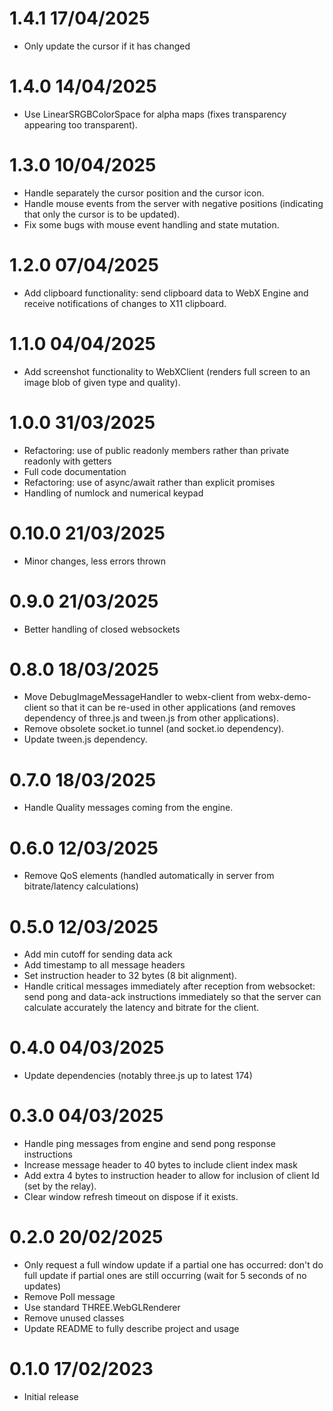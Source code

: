 1.4.1 17/04/2025
================
* Only update the cursor if it has changed

1.4.0 14/04/2025
================
* Use LinearSRGBColorSpace for alpha maps (fixes transparency appearing too transparent).

1.3.0 10/04/2025
================
  * Handle separately the cursor position and the cursor icon. 
  * Handle mouse events from the server with negative positions (indicating that only the cursor is to be updated). 
  * Fix some bugs with mouse event handling and state mutation.

1.2.0 07/04/2025
================
  * Add clipboard functionality: send clipboard data to WebX Engine and receive notifications of changes to X11 clipboard.

1.1.0 04/04/2025
================
  * Add screenshot functionality to WebXClient (renders full screen to an image blob of given type and quality).

1.0.0 31/03/2025
================
 * Refactoring: use of public readonly members rather than private readonly with getters
 * Full code documentation
 * Refactoring: use of async/await rather than explicit promises
 * Handling of numlock and numerical keypad

0.10.0 21/03/2025
=================
 * Minor changes, less errors thrown

0.9.0 21/03/2025
================
 * Better handling of closed websockets

0.8.0 18/03/2025
================
 * Move DebugImageMessageHandler to webx-client from webx-demo-client so that it can be re-used in other applications (and removes dependency of three.js and tween.js from other applications). 
 * Remove obsolete socket.io tunnel (and socket.io dependency).
 * Update tween.js dependency. 

0.7.0 18/03/2025
================
 * Handle Quality messages coming from the engine.

0.6.0 12/03/2025
================
 * Remove QoS elements (handled automatically in server from bitrate/latency calculations)

0.5.0 12/03/2025
================
 * Add min cutoff for sending data ack
 * Add timestamp to all message headers
 * Set instruction header to 32 bytes (8 bit alignment). 
 * Handle critical messages immediately after reception from websocket: send pong and data-ack instructions immediately so that the server can calculate accurately the latency and bitrate for the client.

0.4.0 04/03/2025
================
 * Update dependencies (notably three.js up to latest 174)

0.3.0 04/03/2025
================
 * Handle ping messages from engine and send pong response instructions
 * Increase message header to 40 bytes to include client index mask
 * Add extra 4 bytes to instruction header to allow for inclusion of client Id (set by the relay).
 * Clear window refresh timeout on dispose if it exists.

0.2.0 20/02/2025
================
 * Only request a full window update if a partial one has occurred: don't do full update if partial ones are still occurring (wait for 5 seconds of no updates)
 * Remove Poll message
 * Use standard THREE.WebGLRenderer
 * Remove unused classes
 * Update README to fully describe project and usage

0.1.0 17/02/2023
================
 * Initial release
